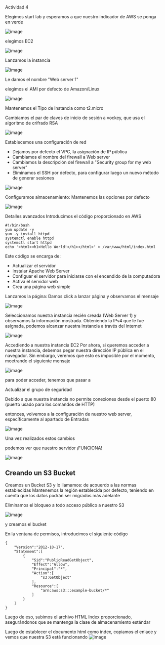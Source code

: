 Actividad 4

Elegimos start lab y esperamos a que nuestro indicador de AWS se ponga en verde

![image](https://github.com/JosueFlorian17/Comunicacion_de_datos_y_redes-2024/assets/150297452/d9bb0488-2f08-4061-b73f-47b65fb613e1)

elegimos EC2

![image](https://github.com/JosueFlorian17/Comunicacion_de_datos_y_redes-2024/assets/150297452/e8ee052b-bc2c-435d-9808-fc513529b9c9)

Lanzamos la instancia

![image](https://github.com/JosueFlorian17/Comunicacion_de_datos_y_redes-2024/assets/150297452/5faabba3-32b0-44a9-a588-9b865a7dd4cb)


Le damos el nombre "Web server 1"

elegimos el AMI por defecto de Amazon/Linux

![image](https://github.com/JosueFlorian17/Comunicacion_de_datos_y_redes-2024/assets/150297452/901d339a-06d4-415d-9c4c-b0a02625f89e)


Mantenemos el Tipo de Instancia como t2.micro


Cambiamos el par de claves de inicio de sesión a vockey, que usa el algoritmo de crifrado RSA

![image](https://github.com/JosueFlorian17/Comunicacion_de_datos_y_redes-2024/assets/150297452/61e72bba-73fb-42a4-adaa-b1ceda8d1163)


Establecemos una configuración de red

- Dejamos por defecto el VPC, la asignación de IP pública
- Cambiamos el nombre del firewall a Web server
- Cambiamos la descripción del firewall a "Security group for my web server"
- Eliminamos el SSH por defecto, para configurar luego un nuevo método de generar sesiones


![image](https://github.com/JosueFlorian17/Comunicacion_de_datos_y_redes-2024/assets/150297452/f9e6b9cc-feb3-4f92-adb6-81c52d38cba2)



Configuramos almacenamiento:
Mantenemos las opciones por defecto

![image](https://github.com/JosueFlorian17/Comunicacion_de_datos_y_redes-2024/assets/150297452/5185005b-47b1-4018-8cf7-ba905ec332b1)


Detalles avanzados
Introducimos el código proporcionado en AWS


``` 
#!/bin/bash
yum update -y
yum -y install httpd
systemctl enable httpd
systemctl start httpd
echo '<html><h1>Hello World!</h1></html>' > /var/www/html/index.html
``` 

Este código se encarga de:
- Actualizar el servidor
- Instalar Apache Web Server
- Configuar el servidor para iniciarse con el encendido de la computadora
- Activa el servidor web
- Crea una página web simple

Lanzamos la página:
Damos click a lanzar página y observamos el mensaje 

![image](https://github.com/JosueFlorian17/Comunicacion_de_datos_y_redes-2024/assets/150297452/cfbf83c4-fffb-4f65-a1ca-aeb717b30480)


Seleccionamos nuestra instancia recién creada (Web Server 1) y observamos la información mostrada. Obteniendo la IPv4 que le fue asignada, podemos alcanzar nuestra instancia a través del internet



![image](https://github.com/JosueFlorian17/Comunicacion_de_datos_y_redes-2024/assets/150297452/582aa5be-e0d4-44ff-90d5-f3d4a3d8a731)



Accediendo a nuestra instancia EC2
Por ahora, si queremos acceder a nuestra instancia, debemos pegar nuestra dirección IP pública en el navegador. Sin embargo, veremos que esto es imposible por el momento, moetrando el siguiente mensaje

![image](https://github.com/JosueFlorian17/Comunicacion_de_datos_y_redes-2024/assets/150297452/272c9da5-6860-43ba-b2cc-910f913e9dee)

para poder acceder, tenemos que pasar a 

Actualizar el grupo de seguridad

Debido a que nuestra instancia no permite conexiones desde el puerto 80 (puerto usado para los comandos de HTTP)

entonces, volvemos a la configuración de nuestro web server, específicamente al apartado de Entradas

![image](https://github.com/JosueFlorian17/Comunicacion_de_datos_y_redes-2024/assets/150297452/908bab3c-86de-4752-afb2-e1d585d84cce)

Una vez realizados estos cambios

podemos ver que nuestro servidor ¡FUNCIONA!

![image](https://github.com/JosueFlorian17/Comunicacion_de_datos_y_redes-2024/assets/150297452/d5a43d41-d63f-4611-b9f2-807b8aa905e7)


## Creando un S3 Bucket

Creamos un Bucket S3 y lo llamamos: de acouerdo a las normas establecidas
Mantenemos la región establecida por defecto, teniendo en cuenta que los datos podrán ser migrados más adelante

Eliminamos el bloqueo a todo acceso público a nuestro S3

![image](https://github.com/JosueFlorian17/Comunicacion_de_datos_y_redes-2024/assets/150297452/38fa21f6-a94d-449f-bb35-c2571f5468cd)


y creamos el bucket


En la ventana de permisos, introducimos el siguiente código

```
{
    "Version":"2012-10-17",
    "Statement":[
        {
            "Sid":"PublicReadGetObject",
            "Effect":"Allow",
            "Principal":"*",
            "Action":[
                "s3:GetObject"
            ],
            "Resource":[
                "arn:aws:s3:::example-bucket/*"
            ]
        }
    ]
}
```


Luego de eso, subimos el archivo HTML Index proporcionado, asegurándonos que se mantenga la clase de almacenamiento estándar

Luego de establecer el documento html como index, copiamos el enlace y vemos que nuestra S3 está funcionando
![image](https://github.com/JosueFlorian17/Comunicacion_de_datos_y_redes-2024/assets/150297452/b9dbfdcc-8da0-420c-b37d-48b3721f2c6a)

